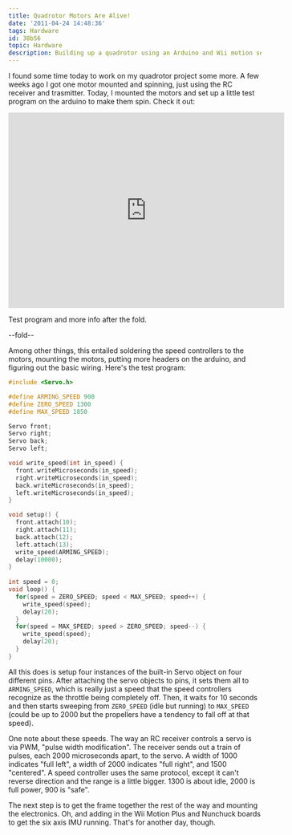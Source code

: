 ```yaml
---
title: Quadrotor Motors Are Alive!
date: '2011-04-24 14:48:36'
tags: Hardware
id: 38b56
topic: Hardware
description: Building up a quadrotor using an Arduino and Wii motion sensors.
---
```


I found some time today to work on my quadrotor project some more. A few weeks ago I got one motor mounted and spinning, just using the RC receiver and trasmitter. Today, I mounted the motors and set up a little test program on the arduino to make them spin. Check it out:

<iframe title="YouTube video player" width="550" height="390" src="http://www.youtube.com/embed/TuMfhkaHe0w" frameborder="0" allowfullscreen></iframe>

Test program and more info after the fold.

--fold--

Among other things, this entailed soldering the speed controllers to the motors, mounting the motors, putting more headers on the arduino, and figuring out the basic wiring. Here's the test program:

```c++
#include <Servo.h>

#define ARMING_SPEED 900
#define ZERO_SPEED 1300
#define MAX_SPEED 1850

Servo front;
Servo right;
Servo back;
Servo left;

void write_speed(int in_speed) {
  front.writeMicroseconds(in_speed);
  right.writeMicroseconds(in_speed);
  back.writeMicroseconds(in_speed);
  left.writeMicroseconds(in_speed);
}

void setup() {
  front.attach(10);
  right.attach(11);
  back.attach(12);
  left.attach(13);
  write_speed(ARMING_SPEED);
  delay(10000);
}
  
int speed = 0;
void loop() {
  for(speed = ZERO_SPEED; speed < MAX_SPEED; speed++) {
    write_speed(speed);
    delay(20);
  }
  for(speed = MAX_SPEED; speed > ZERO_SPEED; speed--) {
    write_speed(speed);
    delay(20);
  }
}
```

All this does is setup four instances of the built-in Servo object on four different pins. After attaching the servo objects to pins, it sets them all to `ARMING_SPEED`, which is really just a speed that the speed controllers recognize as the throttle being completely off. Then, it waits for 10 seconds and then starts sweeping from `ZERO_SPEED` (idle but running) to `MAX_SPEED` (could be up to 2000 but the propellers have a tendency to fall off at that speed). 

One note about these speeds. The way an RC receiver controls a servo is via PWM, "pulse width modification". The receiver sends out a train of pulses, each 2000 microseconds apart, to the servo. A width of 1000 indicates "full left", a width of 2000 indicates "full right", and 1500 "centered". A speed controller uses the same protocol, except it can't reverse direction and the range is a little bigger. 1300 is about idle, 2000 is full power, 900 is "safe". 

The next step is to get the frame together the rest of the way and mounting the electronics. Oh, and adding in the Wii Motion Plus and Nunchuck boards to get the six axis IMU running. That's for another day, though.
